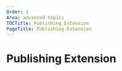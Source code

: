 ```yaml
---
Order: 1
Area: advanced-topics
TOCTitle: Publishing Extension
PageTitle: Publishing Extension
---
```


# Publishing Extension

